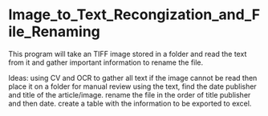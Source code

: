# Image_to_Text_Recongization_and_File_Renaming
This program will take an TIFF image stored in a folder and read the text from it and gather important information to rename the file. 

Ideas:
  using CV and OCR to gather all text 
    if the image cannot be read then place it on a folder for manual review
  using the text, find the date publisher and title of the article/image. 
  rename the file in the order of title publisher and then date. 
  create a table with the information to be exported to excel.
  
